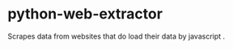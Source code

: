 python-web-extractor
====================

Scrapes data from websites that do load their data by javascript .
